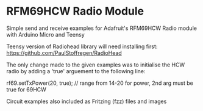 # RFM69HCW Radio Module

Simple send and receive examples for Adafruit's RFM69HCW Radio module with Arduino Micro and Teensy 

Teensy version of Radiohead library will need installing first:
https://github.com/PaulStoffregen/RadioHead

The only change made to the given examples was to initialise the HCW radio by adding a 'true' arguement to the following line:

rf69.setTxPower(20, true);  // range from 14-20 for power, 2nd arg must be true for 69HCW

Circuit examples also included as Fritzing (fzz) files and images


